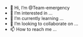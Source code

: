 - 👋 Hi, I’m @Team-emergency
- 👀 I’m interested in ...
- 🌱 I’m currently learning ...
- 💞️ I’m looking to collaborate on ...
- 📫 How to reach me ...

<!---
Team-emergency/Team-emergency is a ✨ special ✨ repository because its `README.md` (this file) appears on your GitHub profile.
You can click the Preview link to take a look at your changes.
--->
